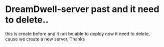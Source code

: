 ﻿# DreamDwell-server past and it need to delete..

 this is create before and it not be able to deploy now it need to delete, cause we create a new server, Thanks
